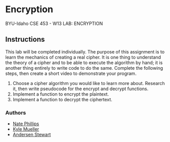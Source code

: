 # Encryption
BYU-Idaho CSE 453 - W13 LAB: ENCRYPTION

## Instructions
This lab will be completed individually. The purpose of this assignment is to learn the mechanics of creating a real cipher. It is one thing to understand the theory of a cipher and to be able to execute the algorithm by hand; it is another thing entirely to write code to do the same. Complete the following steps, then create a short video to demonstrate your program.
1. Choose a cipher algorithm you would like to learn more about. Research it, then write pseudocode for the encrypt and decrypt functions.
2. Implement a function to encrypt the plaintext.
3. Implement a function to decrypt the ciphertext.

### Authors
* [Nate Phillips](https://github.com/knathanp)
* [Kyle Mueller](https://github.com/mueller14003)
* [Andersen Stewart](https://github.com/Android-JCPP-Servo)